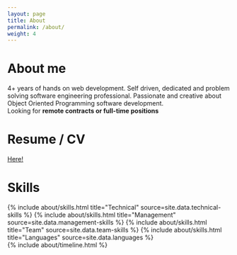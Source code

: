 ```yaml
---
layout: page
title: About
permalink: /about/
weight: 4
---
```


# **About me**
4+ years of hands on web development. Self driven, dedicated and problem solving software engineering professional.
Passionate and creative about Object Oriented Programming software development.<br>
Looking for <b>remote contracts or full-time positions</b>

# **Resume / CV**
<a href="{{ site.author.resume }}">Here!</a>

# **Skills**
<div class="row">
{% include about/skills.html title="Technical" source=site.data.technical-skills %}
{% include about/skills.html title="Management" source=site.data.management-skills %}
{% include about/skills.html title="Team" source=site.data.team-skills %}
{% include about/skills.html title="Languages" source=site.data.languages %}
</div>

<div class="row">
{% include about/timeline.html %}
</div>